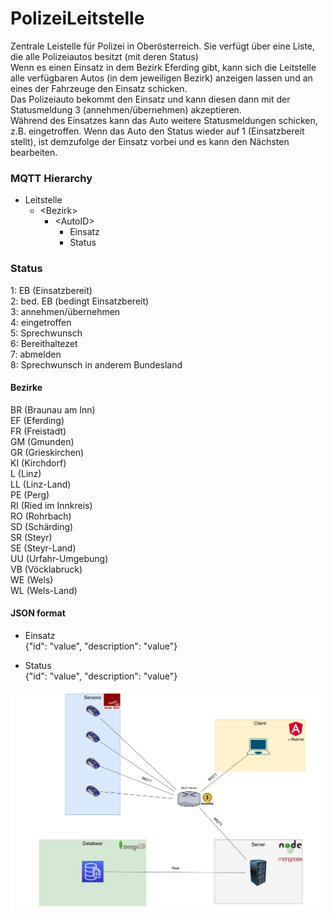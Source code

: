 # PolizeiLeitstelle
Zentrale Leistelle für Polizei in Oberösterreich. Sie verfügt über eine Liste, die alle Polizeiautos besitzt (mit deren Status)  
Wenn es einen Einsatz in dem Bezirk Eferding gibt, kann sich die Leitstelle alle verfügbaren Autos (in dem jeweiligen Bezirk) anzeigen lassen und an eines der Fahrzeuge den Einsatz schicken.  
Das Polizeiauto bekommt den Einsatz und kann diesen dann mit der Statusmeldung 3 (annehmen/übernehmen) akzeptieren.  
Während des Einsatzes kann das Auto weitere Statusmeldungen schicken, z.B. eingetroffen.
Wenn das Auto den Status wieder auf 1 (Einsatzbereit stellt), ist demzufolge der Einsatz vorbei und es kann den Nächsten bearbeiten.

### MQTT Hierarchy
* Leitstelle
  * \<Bezirk\>
    * \<AutoID\>
      * Einsatz
      * Status

### Status
1:	EB (Einsatzbereit)  
2:	bed. EB (bedingt Einsatzbereit)  
3:	annehmen/übernehmen  
4:	eingetroffen  
5:	Sprechwunsch  
6:	Bereithaltezet  
7:	abmelden  
8:	Sprechwunsch in anderem Bundesland


#### Bezirke  
BR (Braunau am Inn)  
EF (Eferding)  
FR (Freistadt)  
GM (Gmunden)  
GR (Grieskirchen)  
KI (Kirchdorf)  
L (Linz)  
LL (Linz-Land)  
PE (Perg)  
RI (Ried im Innkreis)  
RO (Rohrbach)  
SD (Schärding)  
SR (Steyr)  
SE (Steyr-Land)  
UU (Urfahr-Umgebung)  
VB (Vöcklabruck)  
WE (Wels)  
WL (Wels-Land)

#### JSON format
* Einsatz  
{"id": "value", "description": "value"}

* Status  
{"id": "value", "description": "value"}

<img src="SystemArchitecture.pdf" alt="SystemArchitecturePDF"  width="500">
